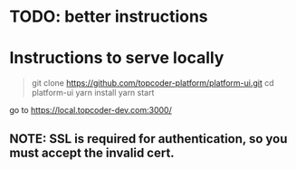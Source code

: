 # TODO: better instructions

# Instructions to serve locally

> git clone https://github.com/topcoder-platform/platform-ui.git
> cd platform-ui
> yarn install
> yarn start

go to https://local.topcoder-dev.com:3000/

## NOTE: SSL is required for authentication, so you must accept the invalid cert.